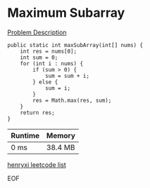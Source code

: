 # Maximum Subarray
[Problem Description](https://leetcode.com/problems/maximum-subarray/)

```
public static int maxSubArray(int[] nums) {
    int res = nums[0];
    int sum = 0;
    for (int i : nums) {
        if (sum > 0) {
            sum = sum + i;
        } else {
            sum = i;
        }
        res = Math.max(res, sum);
    }
    return res;
}
```

| Runtime       | Memory     | 
| :------------- | :---------- |
| 0 ms | 38.4 MB	   |


[henryxi leetcode list](http://www.henryxi.com/leetcode)

EOF